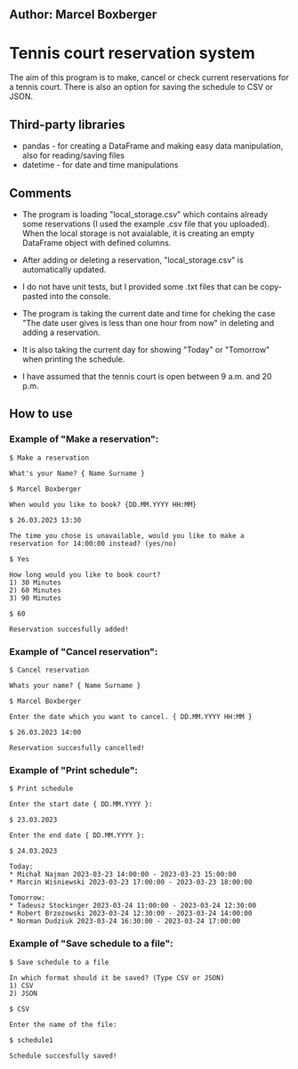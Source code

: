 ## Author: Marcel Boxberger

# Tennis court reservation system

The aim of this program is to make, cancel or check current reservations for a tennis court.
There is also an option for saving the schedule to CSV or JSON.

## Third-party libraries

- pandas - for creating a DataFrame and making easy data manipulation, also for reading/saving files
- datetime - for date and time manipulations

## Comments

- The program is loading "local_storage.csv" which contains already some reservations (I used the example .csv file that you uploaded). When the local storage is not avaialable, it is creating an empty DataFrame object with defined columns.

- After adding or deleting a reservation, "local_storage.csv" is automatically updated.

- I do not have unit tests, but I provided some .txt files that can be copy-pasted into the console.

- The program is taking the current date and time for cheking the case "The date user gives is less than one hour from now" in deleting and adding a reservation.

- It is also taking the current day for showing "Today" or "Tomorrow" when printing the schedule.

- I have assumed that the tennis court is open between 9 a.m. and 20 p.m.

## How to use

### Example of "Make a reservation":
    
    $ Make a reservation
    
    What's your Name? { Name Surname }
    
    $ Marcel Boxberger
    
    When would you like to book? {DD.MM.YYYY HH:MM}
    
    $ 26.03.2023 13:30 
    
    The time you chose is unavailable, would you like to make a reservation for 14:00:00 instead? (yes/no)
    
    $ Yes
    
    How long would you like to book court?
    1) 30 Minutes
    2) 60 Minutes
    3) 90 Minutes
    
    $ 60
    
    Reservation succesfully added!
    
### Example of "Cancel reservation":
    
    $ Cancel reservation
    
    Whats your name? { Name Surname }
    
    $ Marcel Boxberger
    
    Enter the date which you want to cancel. { DD.MM.YYYY HH:MM }
    
    $ 26.03.2023 14:00
    
    Reservation succesfully cancelled!
    
### Example of "Print schedule":
    
    $ Print schedule
    
    Enter the start date { DD.MM.YYYY }:
    
    $ 23.03.2023
    
    Enter the end date { DD.MM.YYYY }:
    
    $ 24.03.2023

    Today:
    * Michał Najman 2023-03-23 14:00:00 - 2023-03-23 15:00:00
    * Marcin Wiśniewski 2023-03-23 17:00:00 - 2023-03-23 18:00:00

    Tomorrow:
    * Tadeusz Stockinger 2023-03-24 11:00:00 - 2023-03-24 12:30:00
    * Robert Brzozowski 2023-03-24 12:30:00 - 2023-03-24 14:00:00
    * Norman Dudziuk 2023-03-24 16:30:00 - 2023-03-24 17:00:00
    
### Example of "Save schedule to a file":
    
    $ Save schedule to a file

    In which format should it be saved? (Type CSV or JSON) 
    1) CSV
    2) JSON

    $ CSV

    Enter the name of the file:

    $ schedule1

    Schedule succesfully saved!
